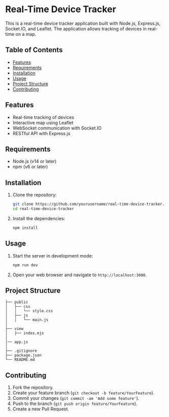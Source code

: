# Real-Time Device Tracker

This is a real-time device tracker application built with Node.js, Express.js, Socket.IO, and Leaflet. The application allows tracking of devices in real-time on a map.

## Table of Contents

- [Features](#features)
- [Requirements](#requirements)
- [Installation](#installation)
- [Usage](#usage)
- [Project Structure](#project-structure)
- [Contributing](#contributing)


## Features

- Real-time tracking of devices
- Interactive map using Leaflet
- WebSocket communication with Socket.IO
- RESTful API with Express.js

## Requirements

- Node.js (v14 or later)
- npm (v6 or later)

## Installation

1. Clone the repository:

    ```bash
    git clone https://github.com/yourusername/real-time-device-tracker.git
    cd real-time-device-tracker
    ```

2. Install the dependencies:

    ```bash
    npm install
    ```

## Usage

1. Start the server in development mode:

    ```bash
    npm run dev
    ```

2. Open your web browser and navigate to `http://localhost:3000`.

## Project Structure

    ├── public
    │   ├── css
    │   │   └── style.css
    │   ├── js
    │   │   └── main.js
    │ 
    ├── view
    │   ├── index.ejs
    │   
    │── app.js
    │   
    ├── .gitignore
    ├── package.json
    └── README.md



## Contributing

1. Fork the repository.
2. Create your feature branch (`git checkout -b feature/YourFeature`).
3. Commit your changes (`git commit -am 'Add some feature'`).
4. Push to the branch (`git push origin feature/YourFeature`).
5. Create a new Pull Request.

